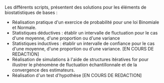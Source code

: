 Les différents scripts, présentent des solutions pour les éléments de biostatistiques de bases :
- Réalisation pratique d'un exercice de probabilité pour une loi Binomiale et Normale.
- Statistiques déductives : établir un intervalle de fluctuation pour le cas d'une moyenne, d'une proportion ou d'une variance 
- Statistiques inductives : établir un intervalle de confiance pour le cas d'une moyenne, d'une proportion ou d'une variance. [EN COURS DE REDACTION]
- Réalisation de simulations à l'aide de structures itératives for pour illustrer le phénomène de fluctuation échantillonnale et de la convergence des estimateurs.
- Réalisation d'un test d'hypothèse [EN COURS DE REDACTION]
